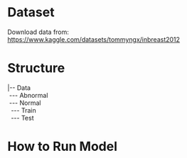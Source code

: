 # Dataset
Download data from: https://www.kaggle.com/datasets/tommyngx/inbreast2012

# Structure  
|-- Data  
&nbsp;--- Abnormal  
&nbsp;--- Normal  
&nbsp; --- Train  
&nbsp; --- Test  

# How to Run Model
